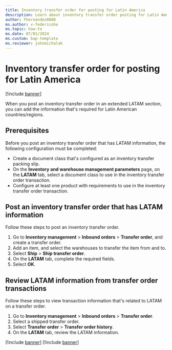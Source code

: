 ```yaml
---
title: Inventory transfer order for posting for Latin America
description: Learn about inventory transfer order posting for Latin America, including prerequisites and an outline on posting an inventory transfer order.
author: Fhernandez0088
ms.author: v-federicohe 
ms.topic: how-to
ms.date: 07/01/2024
ms.custom: bap-template
ms.reviewer: johnmichalak
---
```


# Inventory transfer order for posting for Latin America

[!include [banner](../../includes/banner.md)]

When you post an inventory transfer order in an extended LATAM section, you can add the information that's required for Latin American countries/regions.

## Prerequisites

Before you post an inventory transfer order that has LATAM information, the following configuration must be completed:

- Create a document class that's configured as an inventory transfer packing slip.
- On the **Inventory and warehouse management parameters** page, on the **LATAM** tab, select a document class to use in the inventory transfer order transaction.
- Configure at least one product with requirements to use in the inventory transfer order transaction.

## Post an inventory transfer order that has LATAM information

Follow these steps to post an inventory transfer order.

1. Go to **Inventory management** \> **Inbound orders** \> **Transfer order**, and create a transfer order.
2. Add an item, and select the warehouses to transfer the item from and to.
3. Select **Ship** \> **Ship transfer order**.
4. On the **LATAM** tab, complete the required fields.
5. Select **OK**.

## Review LATAM information from transfer order transactions

Follow these steps to view transaction information that's related to LATAM on a transfer order.

1. Go to **Inventory management** \> **Inbound orders** \> **Transfer order**.
2. Select a shipped transfer order.
3. Select **Transfer order** \> **Transfer order history**.
4. On the **LATAM** tab, review the LATAM information.

[!include [banner](../../includes/banner.md)]
[!include [banner](../../includes/banner.md)]
